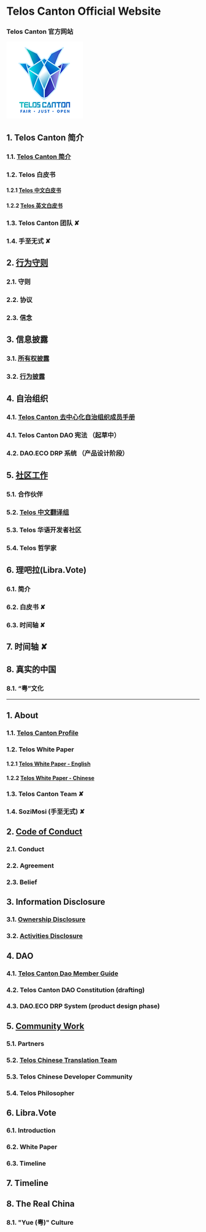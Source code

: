# Telos Canton Official Website
### Telos Canton 官方网站

![](https://raw.githubusercontent.com/Telos-Canton/TelosCanton-Docs/master/images/telos-canton-logo-slogan-200X200.png)

## 1. Telos Canton 简介
### 	1.1. [Telos Canton 简介](https://medium.com/@teloscanton/about-telos-canton-703f76f7fa4d)
### 	1.2. Telos 白皮书
#### 		1.2.1 [Telos 中文白皮书](https://github.com/Telos-Canton/telos-docs/blob/master/zh-CN/TelosWhitePaper.md)
#### 		1.2.2 [Telos 英文白皮书](https://github.com/Telos-Canton/Telos-Docs/blob/master/TelosWhitePaper.md)
### 	1.3. Telos Canton 团队 ✘
### 	1.4. 手至无式 ✘

## 2. [行为守则](https://github.com/Telos-Canton/TelosCanton-Docs/blob/master/CodeOfConduct.md)
### 	2.1. 守则
### 	2.2. 协议
### 	2.3. 信念

## 3. 信息披露
### 	3.1. [所有权披露](https://github.com/Telos-Canton/TelosCanton-Docs/blob/master/CodeOfConduct.md)
### 	3.2. [行为披露](https://medium.com/@teloscanton/telos-canton-information-disclosure-dec-25-2018-%E4%BF%A1%E6%81%AF%E6%8A%AB%E9%9C%B2-42357777e0ad)

## 4. 自治组织
### 	4.1. [Telos Canton 去中心化自治组织成员手册](https://github.com/Telos-Canton/TelosCanton-Docs/blob/master/TelosCantonDaoMemberGuide.md)
### 	4.1. Telos Canton DAO 宪法 （起草中）
### 	4.2. DAO.ECO DRP 系统 （产品设计阶段）

## 5. [社区工作](https://github.com/Telos-Canton/TelosCanton-Docs/blob/master/TelosCantonCommunityWork.md)
### 	5.1. 合作伙伴
### 	5.2. [Telos 中文翻译组](https://github.com/DAO-ECO/TelosDocs-En-Zh/blob/master/README.md)
### 	5.3. Telos 华语开发者社区
### 	5.4. Telos 哲学家

## 6. 理吧拉(Libra.Vote)
### 	6.1. 简介
### 	6.2. 白皮书  ✘
### 	6.3. 时间轴 ✘

## 7. 时间轴 ✘

## 8. 真实的中国
### 	8.1. “粤”文化

---

## 1. About
### 	1.1. [Telos Canton Profile](https://medium.com/@teloscanton/about-telos-canton-703f76f7fa4d)
### 	1.2. Telos White Paper 
#### 		1.2.1 [Telos White Paper - English](https://github.com/Telos-Canton/Telos-Docs/blob/master/TelosWhitePaper.md)
#### 		1.2.2 [Telos White Paper - Chinese](https://github.com/Telos-Canton/telos-docs/blob/master/zh-CN/TelosWhitePaper.md)
### 	1.3. Telos Canton Team ✘
### 	1.4. SoziMosi (手至无式) ✘

## 2. [Code of Conduct](https://github.com/Telos-Canton/TelosCanton-Docs/blob/master/CodeOfConduct.md)
### 	2.1. Conduct
### 	2.2. Agreement
### 	2.3. Belief

## 3. Information Disclosure
### 	3.1. [Ownership Disclosure](https://github.com/Telos-Canton/TelosCanton-Docs/blob/master/CodeOfConduct.md)
### 	3.2. [Activities Disclosure](https://medium.com/@teloscanton/telos-canton-information-disclosure-dec-25-2018-%E4%BF%A1%E6%81%AF%E6%8A%AB%E9%9C%B2-42357777e0ad)

## 4. DAO
### 	4.1. [Telos Canton Dao Member Guide](https://github.com/Telos-Canton/TelosCanton-Docs/blob/master/TelosCantonDaoMemberGuide.md)
### 	4.2. Telos Canton DAO Constitution (drafting)
### 	4.3. DAO.ECO DRP System (product design phase)

## 5. [Community Work](https://github.com/Telos-Canton/TelosCanton-Docs/blob/master/TelosCantonCommunityWork.md)
### 	5.1. Partners
### 	5.2. [Telos Chinese Translation Team](https://github.com/DAO-ECO/TelosDocs-En-Zh/blob/master/en-US/TelosChineseTranslationGroup_en-US.md)
### 	5.3. Telos Chinese Developer Community
### 	5.4. Telos Philosopher

## 6. Libra.Vote
### 	6.1. Introduction
### 	6.2. White Paper
### 	6.3. Timeline

## 7. Timeline

## 8. The Real China
### 	8.1. "Yue (粤)" Culture